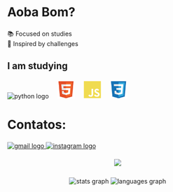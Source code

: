 <h1 align="left">Aoba Bom?</h1>
 
 ###
 
 <p align="left">📚 Focused on studies<br>🎯 Inspired by challenges</p>
 
 ###
 
 <h2 align="left">I am studying</h2>
 
 ###
 
 <div align="left">
   <img src="https://cdn.jsdelivr.net/gh/devicons/devicon/icons/python/python-original.svg" height="40" alt="python logo"  />
   <img width="12" />
   <img src="https://raw.githubusercontent.com/devicons/devicon/master/icons/html5/html5-original.svg" height="40" alt="HTML"  />
   <img width="12" />
   <img src="https://raw.githubusercontent.com/devicons/devicon/master/icons/javascript/javascript-plain.svg" height="40" alt="JS"  />
   <img width="12" />
   <img src="https://raw.githubusercontent.com/devicons/devicon/master/icons/css3/css3-original.svg" height="40" alt="CSS"  />
 </div>
 
 ###
 
 <h1 align="left">Contatos:</h1>
 
 ###
 
 <div align="left">
   <a href="pedroberto.055@gmail.com" target="_blank">
     <img src="https://raw.githubusercontent.com/maurodesouza/profile-readme-generator/master/src/assets/icons/social/gmail/default.svg" width="60" height="40" alt="gmail logo"  />
   </a>
   <a href="https://www.instagram.com/pedrinho_bg05/" target="_blank">
     <img src="https://raw.githubusercontent.com/maurodesouza/profile-readme-generator/master/src/assets/icons/social/instagram/default.svg" width="60" height="40" alt="instagram logo"  />
   </a>
 </div>
 
 ###
 
 <div align="center">
   <img height="350" src="https://cdn.discordapp.com/attachments/995796441052225580/1228540503520182362/MelRibeiro_-_Overview.gif?ex=662c6a81&is=6619f581&hm=888b82b83350a9ea9b0d76bdb57af8b3aec873d0aa6a12fb56f7ff9a2f53134e&"  />
 </div>
 
 ###
 
 <div align="center">
   <img src="https://github-readme-stats.vercel.app/api?username=PedrinhoBG&hide_title=false&hide_rank=false&show_icons=true&include_all_commits=true&count_private=true&disable_animations=false&theme=dracula&locale=en&hide_border=false&order=1" height="150" alt="stats graph"  />
   <img src="https://github-readme-stats.vercel.app/api/top-langs?username=PedrinhoBG&locale=en&hide_title=false&layout=compact&card_width=320&langs_count=5&theme=dracula&hide_border=false&order=2" height="150" alt="languages graph"  />
 </div>
 
 ###
